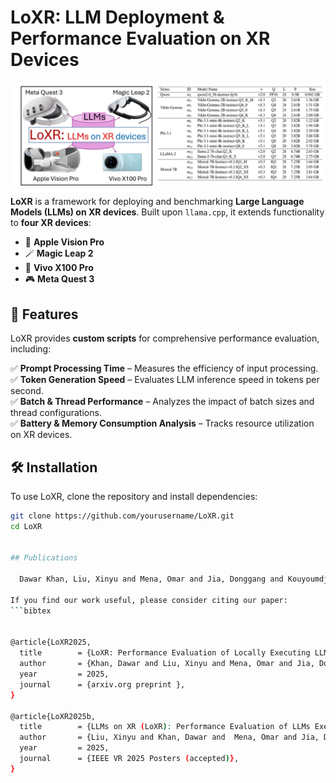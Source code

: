 # **LoXR: LLM Deployment & Performance Evaluation on XR Devices**  
![Teaser](images/LoXR.jpg)

**LoXR** is a framework for deploying and benchmarking **Large Language Models (LLMs) on XR devices**. Built upon `llama.cpp`, it extends functionality to **four XR devices**:  

- 🥽 **Apple Vision Pro**  
- 🪄 **Magic Leap 2**  
- 📱 **Vivo X100 Pro**  
- 🎮 **Meta Quest 3**  

## 🚀 **Features**  

LoXR provides **custom scripts** for comprehensive performance evaluation, including:  

✅ **Prompt Processing Time** – Measures the efficiency of input processing.  
✅ **Token Generation Speed** – Evaluates LLM inference speed in tokens per second.  
✅ **Batch & Thread Performance** – Analyzes the impact of batch sizes and thread configurations.  
✅ **Battery & Memory Consumption Analysis** – Tracks resource utilization on XR devices.  

## 🛠️ **Installation**  

To use LoXR, clone the repository and install dependencies:  

```bash
git clone https://github.com/yourusername/LoXR.git
cd LoXR


## Publications

  Dawar Khan, Liu, Xinyu and Mena, Omar and Jia, Donggang and Kouyoumdjian, Alexandre and Viola, Ivan, <i>"LoXR: Performance Evaluation of Locally Executing LLMs on XR Devices"</i>, [arxiv.org preprint](https://arxiv.org/tba).

If you find our work useful, please consider citing our paper:
```bibtex


@article{LoXR2025,
  title        = {LoXR: Performance Evaluation of Locally Executing LLMs on XR Devices},
  author       = {Khan, Dawar and Liu, Xinyu and Mena, Omar and Jia, Donggang and Kouyoumdjian, Alexandre and Viola, Ivan},
  year         = 2025,
  journal      = {arxiv.org preprint },
}

@article{LoXR2025b,
  title        = {LLMs on XR (LoXR): Performance Evaluation of LLMs Executed Locally on Extended Reality Devices},
  author       = {Liu, Xinyu and Khan, Dawar and  Mena, Omar and Jia, Donggang and Kouyoumdjian, Alexandre and Viola, Ivan},
  year         = 2025,
  journal      = {IEEE VR 2025 Posters (accepted)},
}
